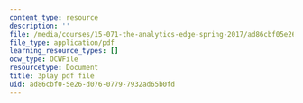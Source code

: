 ```yaml
---
content_type: resource
description: ''
file: /media/courses/15-071-the-analytics-edge-spring-2017/ad86cbf05e26d07607797932ad65b0fd_kntypWFmyyM.pdf
file_type: application/pdf
learning_resource_types: []
ocw_type: OCWFile
resourcetype: Document
title: 3play pdf file
uid: ad86cbf0-5e26-d076-0779-7932ad65b0fd
---
```

